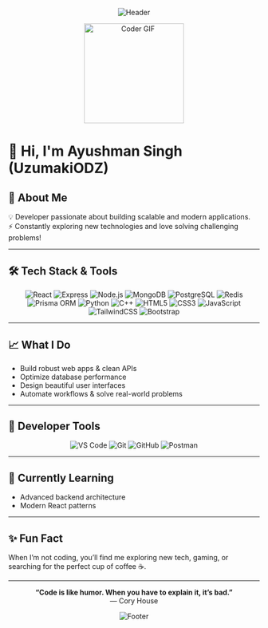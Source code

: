 <!-- Banner & Avatar (optional, add your own image links if you wish) -->
<p align="center">
  <img src="https://capsule-render.vercel.app/api?type=waving&color=gradient&height=200&section=header&text=Ayushman%20Singh%20%7C%20UzumakiODZ&fontSize=40&fontAlignY=40&desc=Full%20Stack%20Developer%20%7C%20Tech%20Enthusiast&descAlignY=60&descAlign=50" alt="Header" />
</p>

<p align="center">
  <img src="https://media.giphy.com/media/13HgwGsXF0aiGY/giphy.gif" width="200" alt="Coder GIF" />
</p>

# 👋 Hi, I'm Ayushman Singh (UzumakiODZ)

## 🚀 About Me
💡 Developer passionate about building scalable and modern applications.  
⚡ Constantly exploring new technologies and love solving challenging problems!

---

## 🛠️ Tech Stack & Tools

<p align="center">
  <img src="https://img.shields.io/badge/React-20232A?logo=react&logoColor=61DAFB&style=for-the-badge" alt="React" />
  <img src="https://img.shields.io/badge/Express-000000?logo=express&logoColor=white&style=for-the-badge" alt="Express" />
  <img src="https://img.shields.io/badge/Node.js-339933?logo=node.js&logoColor=white&style=for-the-badge" alt="Node.js" />
  <img src="https://img.shields.io/badge/MongoDB-47A248?logo=mongodb&logoColor=white&style=for-the-badge" alt="MongoDB" />
  <img src="https://img.shields.io/badge/PostgreSQL-4169E1?logo=postgresql&logoColor=white&style=for-the-badge" alt="PostgreSQL" />
  <img src="https://img.shields.io/badge/Redis-DC382D?logo=redis&logoColor=white&style=for-the-badge" alt="Redis" />
  <img src="https://img.shields.io/badge/Prisma-2D3748?logo=prisma&logoColor=white&style=for-the-badge" alt="Prisma ORM" />
  <img src="https://img.shields.io/badge/Python-3776AB?logo=python&logoColor=white&style=for-the-badge" alt="Python" />
  <img src="https://img.shields.io/badge/C++-00599C?logo=c%2B%2B&logoColor=white&style=for-the-badge" alt="C++" />
  <img src="https://img.shields.io/badge/HTML5-E34F26?logo=html5&logoColor=white&style=for-the-badge" alt="HTML5" />
  <img src="https://img.shields.io/badge/CSS3-1572B6?logo=css3&logoColor=white&style=for-the-badge" alt="CSS3" />
  <img src="https://img.shields.io/badge/JavaScript-F7DF1E?logo=javascript&logoColor=black&style=for-the-badge" alt="JavaScript" />
  <img src="https://img.shields.io/badge/TailwindCSS-06B6D4?logo=tailwindcss&logoColor=white&style=for-the-badge" alt="TailwindCSS" />
  <img src="https://img.shields.io/badge/Bootstrap-7952B3?logo=bootstrap&logoColor=white&style=for-the-badge" alt="Bootstrap" />
</p>

---

## 📈 What I Do
- Build robust web apps & clean APIs
- Optimize database performance
- Design beautiful user interfaces
- Automate workflows & solve real-world problems

---

## 🧰 Developer Tools
<p align="center">
  <img src="https://img.shields.io/badge/VS%20Code-007ACC?logo=visualstudiocode&logoColor=white&style=for-the-badge" alt="VS Code" />
  <img src="https://img.shields.io/badge/Git-F05032?logo=git&logoColor=white&style=for-the-badge" alt="Git" />
  <img src="https://img.shields.io/badge/GitHub-181717?logo=github&logoColor=white&style=for-the-badge" alt="GitHub" />
  <img src="https://img.shields.io/badge/Postman-FF6C37?logo=postman&logoColor=white&style=for-the-badge" alt="Postman" />
</p>

---

## 🌱 Currently Learning
- Advanced backend architecture
- Modern React patterns

---

## ✨ Fun Fact
When I’m not coding, you’ll find me exploring new tech, gaming, or searching for the perfect cup of coffee ☕.

---

<p align="center">
  <b>“Code is like humor. When you have to explain it, it’s bad.”</b>  
  <br>— Cory House
</p>

<!-- Footer Banner (optional) -->
<p align="center">
  <img src="https://capsule-render.vercel.app/api?type=waving&color=gradient&height=150&section=footer" alt="Footer" />
</p>
